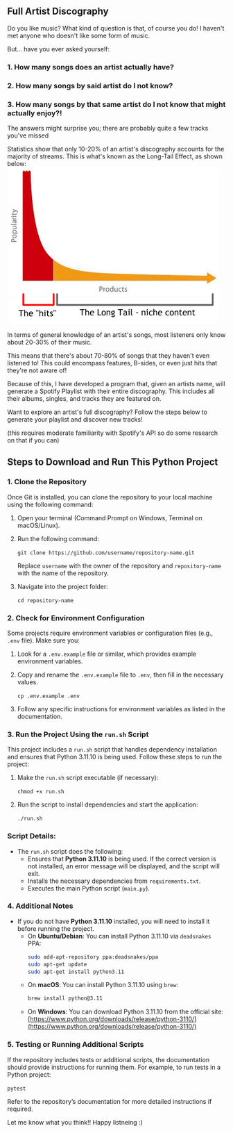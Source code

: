 ## Full Artist Discography

Do you like music? What kind of question is that, of course you do! I haven't met anyone who doesn't like some form of music.

But... have you ever asked yourself:
### 1. How many songs does an artist actually have? 
### 2. How many songs by said artist do I not know?
### 3. How many songs by that same artist do I not know that might actually enjoy?!

The answers might surprise you; there are probably quite a few tracks you've missed

Statistics show that only 10-20% of an artist's discography accounts for the majority of streams. This is what's known as the Long-Tail Effect, as shown below:
![alt text](img/image.png)

In terms of general knowledge of an artist's songs, most listeners only know about 20-30% of their music. 

This means that there's about 70-80% of songs that they haven't even listened to! This could encompass features, B-sides, or even just hits that they're not aware of!

Because of this, I have developed a program that, given an artists name, will generate a Spotify Playlist with their entire discography. This includes all their albums, singles, and tracks they are featured on.

Want to explore an artist's full discography? Follow the steps below to generate your playlist and discover new tracks!

(this requires moderate familiarity with Spotify's API so do some research on that if you can)

## Steps to Download and Run This Python Project

### 1. Clone the Repository
Once Git is installed, you can clone the repository to your local machine using the following command:

1. Open your terminal (Command Prompt on Windows, Terminal on macOS/Linux).
2. Run the following command:

   `git clone https://github.com/username/repository-name.git`

   Replace `username` with the owner of the repository and `repository-name` with the name of the repository.

3. Navigate into the project folder:

   `cd repository-name`

### 2. Check for Environment Configuration
Some projects require environment variables or configuration files (e.g., `.env` file). Make sure you:

1. Look for a `.env.example` file or similar, which provides example environment variables.
2. Copy and rename the `.env.example` file to `.env`, then fill in the necessary values.

   `cp .env.example .env`

3. Follow any specific instructions for environment variables as listed in the documentation.

### 3. Run the Project Using the `run.sh` Script
This project includes a `run.sh` script that handles dependency installation and ensures that Python 3.11.10 is being used. Follow these steps to run the project:

1. Make the `run.sh` script executable (if necessary):

   `chmod +x run.sh`

2. Run the script to install dependencies and start the application:

   `./run.sh`

### Script Details:
- The `run.sh` script does the following:
  - Ensures that **Python 3.11.10** is being used. If the correct version is not installed, an error message will be displayed, and the script will exit.
  - Installs the necessary dependencies from `requirements.txt`.
  - Executes the main Python script (`main.py`).

### 4. Additional Notes
- If you do not have **Python 3.11.10** installed, you will need to install it before running the project.
  - On **Ubuntu/Debian**: You can install Python 3.11.10 via `deadsnakes` PPA:
    ```bash
    sudo add-apt-repository ppa:deadsnakes/ppa
    sudo apt-get update
    sudo apt-get install python3.11
    ```
  - On **macOS**: You can install Python 3.11.10 using `brew`:
    ```bash
    brew install python@3.11
    ```
  - On **Windows**: You can download Python 3.11.10 from the official site: [https://www.python.org/downloads/release/python-3110/](https://www.python.org/downloads/release/python-3110/)

### 5. Testing or Running Additional Scripts
If the repository includes tests or additional scripts, the documentation should provide instructions for running them. For example, to run tests in a Python project:

   `pytest`

Refer to the repository’s documentation for more detailed instructions if required.

Let me know what you think!! Happy listneing :)
